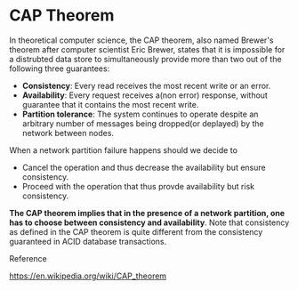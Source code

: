 # CAP Theorem

In theoretical computer science, the CAP theorem, also named Brewer's theorem after computer scientist Eric Brewer, states that it is impossible for a distrubted data store to simultaneously provide more than two out of the following three guarantees:

* **Consistency**: Every read receives the most recent write or an error.
* **Availability**: Every request receives a(non error) response, without guarantee that it contains the most recent write.
* **Partition tolerance**: The system continues to operate despite an arbitrary number of messages being dropped(or deplayed) by the network between nodes.

When a network partition failure happens should we decide to

* Cancel the operation and thus decrease the availability but ensure consistency.
* Proceed with the operation that thus provde availability but risk consistency.

**The CAP theorem implies that in the presence of a network partition, one has to choose between consistency and availability**. Note that consistency as defined in the CAP theorem is quite different from the consistency guaranteed in ACID database transactions.

Reference

https://en.wikipedia.org/wiki/CAP_theorem